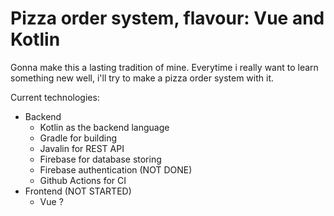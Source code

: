 # Pizza order system, flavour: Vue and Kotlin

Gonna make this a lasting tradition of mine. Everytime i really want to learn something new well, i'll try to make a pizza order system with it. 


Current technologies:

- Backend
  - Kotlin as the backend language
  - Gradle for building
  - Javalin for REST API
  - Firebase for database storing
  - Firebase authentication (NOT DONE)
  - Github Actions for CI
- Frontend (NOT STARTED)
  - Vue ?
